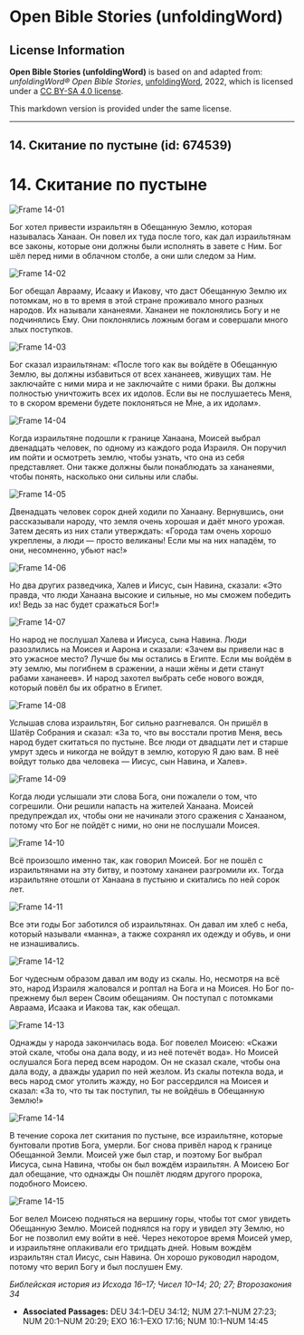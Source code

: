 # Open Bible Stories (unfoldingWord)

## License Information

**Open Bible Stories (unfoldingWord)** is based on and adapted from: _unfoldingWord® Open Bible Stories_, [unfoldingWord](https://unfoldingword.org/utw), 2022, which is licensed under a [CC BY-SA 4.0 license](https://creativecommons.org/licenses/by-sa/4.0/legalcode.en).

This markdown version is provided under the same license.



--------------------------------

## 14. Скитание по пустыне (id: 674539)

14\. Скитание по пустыне
========================

![Frame 14-01](https://cdn.door43.org/obs/jpg/360px/obs-en-14-01.jpg)

Бог хотел привести израильтян в Обещанную Землю, которая называлась Ханаан. Он повел их туда после того, как дал израильтянам все законы, которые они должны были исполнять в завете с Ним. Бог шёл перед ними в облачном столбе, а они шли следом за Ним.

![Frame 14-02](https://cdn.door43.org/obs/jpg/360px/obs-en-14-02.jpg)

Бог обещал Аврааму, Исааку и Иакову, что даст Обещанную Землю их потомкам, но в то время в этой стране проживало много разных народов. Их называли хананеями. Хананеи не поклонялись Богу и не подчинялись Ему. Они поклонялись ложным богам и совершали много злых поступков.

![Frame 14-03](https://cdn.door43.org/obs/jpg/360px/obs-en-14-03.jpg)

Бог сказал израильтянам: «После того как вы войдёте в Обещанную Землю, вы должны избавиться от всех хананеев, живущих там. Не заключайте с ними мира и не заключайте с ними браки. Вы должны полностью уничтожить всех их идолов. Если вы не послушаетесь Меня, то в скором времени будете поклоняться не Мне, а их идолам».

![Frame 14-04](https://cdn.door43.org/obs/jpg/360px/obs-en-14-04.jpg)

Когда израильтяне подошли к границе Ханаана, Моисей выбрал двенадцать человек, по одному из каждого рода Израиля. Он поручил им пойти и осмотреть землю, чтобы узнать, что она из себя представляет. Они также должны были понаблюдать за хананеями, чтобы понять, насколько они сильны или слабы.

![Frame 14-05](https://cdn.door43.org/obs/jpg/360px/obs-en-14-05.jpg)

Двенадцать человек сорок дней ходили по Ханаану. Вернувшись, они рассказывали народу, что земля очень хорошая и даёт много урожая. Затем десять из них стали утверждать: «Города там очень хорошо укреплены, а люди — просто великаны! Если мы на них нападём, то они, несомненно, убьют нас!»

![Frame 14-06](https://cdn.door43.org/obs/jpg/360px/obs-en-14-06.jpg)

Но два других разведчика, Халев и Иисус, сын Навина, сказали: «Это правда, что люди Ханаана высокие и сильные, но мы сможем победить их! Ведь за нас будет сражаться Бог!»

![Frame 14-07](https://cdn.door43.org/obs/jpg/360px/obs-en-14-07.jpg)

Но народ не послушал Халева и Иисуса, сына Навина. Люди разозлились на Моисея и Аарона и сказали: «Зачем вы привели нас в это ужасное место? Лучше бы мы остались в Египте. Если мы войдём в эту землю, мы погибнем в сражении, а наши жёны и дети станут рабами хананеев». И народ захотел выбрать себе нового вождя, который повёл бы их обратно в Египет.

![Frame 14-08](https://cdn.door43.org/obs/jpg/360px/obs-en-14-08.jpg)

Услышав слова израильтян, Бог сильно разгневался. Он пришёл в Шатёр Собрания и сказал: «За то, что вы восстали против Меня, весь народ будет скитаться по пустыне. Все люди от двадцати лет и старше умрут здесь и никогда не войдут в землю, которую Я даю вам. В неё войдут только два человека — Иисус, сын Навина, и Халев».

![Frame 14-09](https://cdn.door43.org/obs/jpg/360px/obs-en-14-09.jpg)

Когда люди услышали эти слова Бога, они пожалели о том, что согрешили. Они решили напасть на жителей Ханаана. Моисей предупреждал их, чтобы они не начинали этого сражения с Ханааном, потому что Бог не пойдёт с ними, но они не послушали Моисея.

![Frame 14-10](https://cdn.door43.org/obs/jpg/360px/obs-en-14-10.jpg)

Всё произошло именно так, как говорил Моисей. Бог не пошёл с израильтянами на эту битву, и поэтому хананеи разгромили их. Тогда израильтяне отошли от Ханаана в пустыню и скитались по ней сорок лет.

![Frame 14-11](https://cdn.door43.org/obs/jpg/360px/obs-en-14-11.jpg)

Все эти годы Бог заботился об израильтянах. Он давал им хлеб с неба, который называли «манна», а также сохранял их одежду и обувь, и они не изнашивались.

![Frame 14-12](https://cdn.door43.org/obs/jpg/360px/obs-en-14-12.jpg)

Бог чудесным образом давал им воду из скалы. Но, несмотря на всё это, народ Израиля жаловался и роптал на Бога и на Моисея. Но Бог по\-прежнему был верен Своим обещаниям. Он поступал с потомками Авраама, Исаака и Иакова так, как обещал.

![Frame 14-13](https://cdn.door43.org/obs/jpg/360px/obs-en-14-13.jpg)

Однажды у народа закончилась вода. Бог повелел Моисею: «Скажи этой скале, чтобы она дала воду, и из неё потечёт вода». Но Моисей ослушался Бога перед всем народом. Он не сказал скале, чтобы она дала воду, а дважды ударил по ней жезлом. Из скалы потекла вода, и весь народ смог утолить жажду, но Бог рассердился на Моисея и сказал: «За то, что ты так поступил, ты не войдёшь в Обещанную Землю!»

![Frame 14-14](https://cdn.door43.org/obs/jpg/360px/obs-en-14-14.jpg)

В течение сорока лет скитания по пустыне, все израильтяне, которые бунтовали против Бога, умерли. Бог снова привёл народ к границе Обещанной Земли. Моисей уже был стар, и поэтому Бог выбрал Иисуса, сына Навина, чтобы он был вождём израильтян. А Моисею Бог дал обещание, что однажды Он пошлёт людям другого пророка, подобного Моисею.

![Frame 14-15](https://cdn.door43.org/obs/jpg/360px/obs-en-14-15.jpg)

Бог велел Моисею подняться на вершину горы, чтобы тот смог увидеть Обещанную Землю. Моисей поднялся на гору и увидел эту Землю, но Бог не позволил ему войти в неё. Через некоторое время Моисей умер, и израильтяне оплакивали его тридцать дней. Новым вождём израильтян стал Иисус, сын Навина. Он хорошо руководил народом, потому что верил Богу и был послушен Ему.

*Библейская история из Исхода 16–17; Чисел 10–14; 20; 27; Второзакония 34*

* **Associated Passages:** DEU 34:1–DEU 34:12; NUM 27:1–NUM 27:23; NUM 20:1–NUM 20:29; EXO 16:1–EXO 17:16; NUM 10:1–NUM 14:45

